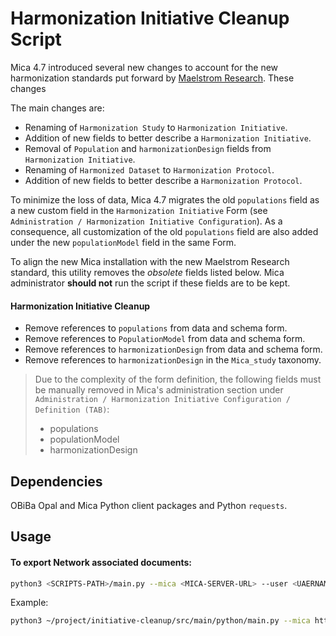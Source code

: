 # Harmonization Initiative Cleanup Script

Mica 4.7 introduced several new changes to account for the new harmonization standards put forward by [Maelstrom Research](https://www.maelstrom-research.org/). These changes  

The main changes are:

- Renaming of `Harmonization Study` to `Harmonization Initiative`.
- Addition of new fields to better describe a `Harmonization Initiative`.
- Removal of `Population` and `harmonizationDesign` fields from `Harmonization Initiative`.
- Renaming of `Harmonized Dataset` to `Harmonization Protocol`.
- Addition of new fields to better describe a `Harmonization Protocol`.

To minimize the loss of data, Mica 4.7 migrates the old `populations` field as a new custom field in the `Harmonization Initiative` Form (see `Administration / Harmonization Initiative Configuration`). As a consequence, all customization of the old `populations` field are also added under the new `populationModel` field in the same Form.

To align the new Mica installation with the new Maelstrom Research standard, this utility removes the _obsolete_ fields listed below. Mica administrator **should not** run the script if these fields are to be kept.

#### Harmonization Initiative Cleanup
- Remove references to `populations` from data and schema form.
- Remove references to `PopulationModel` from data and schema form.
- Remove references to `harmonizationDesign` from data and schema form.
- Remove references to `harmonizationDesign` in the `Mica_study` taxonomy.

> Due to the complexity of the form definition, the following fields must be manually removed in Mica's administration section under `Administration / Harmonization Initiative Configuration / Definition (TAB)`:  
> - populations
> - populationModel
> - harmonizationDesign

## Dependencies
OBiBa Opal and Mica Python client packages and Python `requests`.

## Usage

#### To export Network associated documents:
```bash
python3 <SCRIPTS-PATH>/main.py --mica <MICA-SERVER-URL> --user <UAERNAME> --password <PASSWORD> 
```
Example:

```bash
python3 ~/project/initiative-cleanup/src/main/python/main.py --mica http://localhost:8082 --user administrator --password password
```

